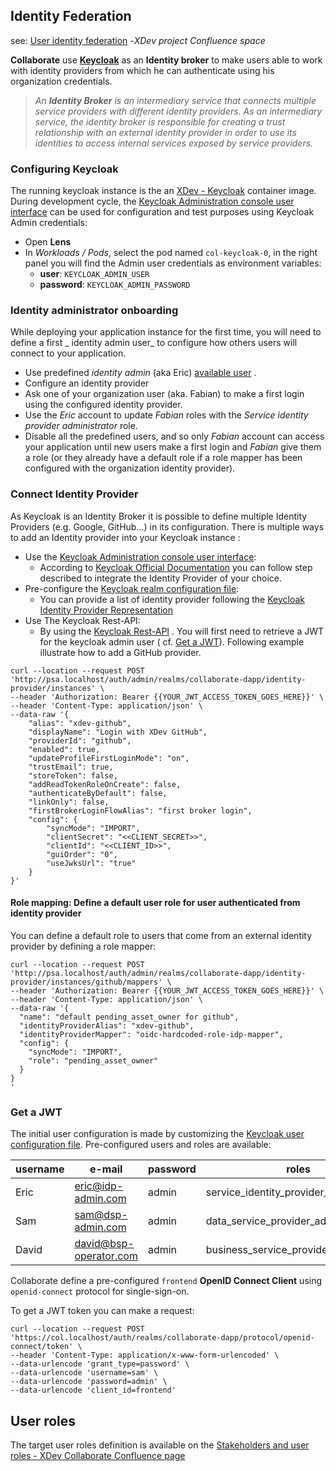 ## Identity Federation

see: [User identity federation](https://xdevtechnologies.atlassian.net/wiki/spaces/DA/pages/524943776/Partners+APP+-+User+admin+and+opeators+Identity+Federation#Technical-design)
-_XDev project Confluence space_

**Collaborate** use **[Keycloak](https://www.keycloak.org/)** as an **Identity broker** to make
users able to work with identity providers from which he can authenticate using his organization
credentials.

> _An **Identity Broker** is an intermediary service that connects multiple service providers with different identity providers. As an intermediary service, the identity broker is responsible for creating a trust relationship with an external identity provider in order to use its identities to access internal services exposed by service providers._

### Configuring Keycloak

The running keycloak instance is the
an [XDev - Keycloak](https://gitlab.com/the-blockchain-xdev/xdev-product/enterprise-business-network/keycloak)
container image. During development cycle,
the [Keycloak Administration console user interface](https://col.localhost/auth/admin/master/console/#/realms/collaborate-dapp)
can be used for configuration and test purposes using Keycloak Admin credentials:

* Open **Lens**
* In _Workloads / Pods_, select the pod named `col-keycloak-0`, in the right panel you will find the
  Admin user credentials as environment variables:
    * **user**: `KEYCLOAK_ADMIN_USER`
    * **password**: `KEYCLOAK_ADMIN_PASSWORD`

### Identity administrator onboarding

While deploying your application instance for the first time, you will need to define a first _
identity admin user_  to configure how others users will connect to your application.

* Use predefined _identity admin_ (aka
  Eric) [available user](https://gitlab.com/xdev-tech/xdev-enterprise-business-network/collaborate/-/blob/develop/doc/iam.md#identity-federation)
  .
* Configure an identity provider
* Ask one of your organization user (aka. Fabian) to make a first login using the configured
  identity provider.
* Use the _Eric_ account to update _Fabian_ roles with the _Service identity provider administrator_
  role.
* Disable all the predefined users, and so only _Fabian_ account can access your application until
  new users make a first login and _Fabian_ give them a role (or they already have a default role if
  a role mapper has been configured with the organization identity provider).

### Connect Identity Provider

As Keycloak is an Identity Broker it is possible to define multiple Identity Providers (e.g. Google,
GitHub...) in its configuration. There is multiple ways to add an Identity provider into your
Keycloak instance :

* Use
  the [Keycloak Administration console user interface](https://col.localhost/auth/admin/master/console/#/realms/collaborate-dapp):
    * According
      to [Keycloak Official Documentation](https://www.keycloak.org/docs/latest/server_admin/#_identity_broker)
      you can follow step described to integrate the Identity Provider of your choice.
* Pre-configure the [Keycloak realm configuration file](../dapp/iam/realm-config/realm.json):
    * You can provide a list of identity provider following
      the [Keycloak Identity Provider Representation](https://www.keycloak.org/docs-api/15.0/rest-api/index.html#_identityproviderrepresentation)
* Use The Keycloak Rest-API:
    * By using
      the [Keycloak Rest-API](https://www.keycloak.org/docs-api/15.0/rest-api/index.html#_identity_providers_resource)
      . You will first need to retrieve a JWT for the keycloak admin user (
      cf. [Get a JWT](#get-a-jwt)). Following example illustrate how to add a GitHub provider.

```
curl --location --request POST 'http://psa.localhost/auth/admin/realms/collaborate-dapp/identity-provider/instances' \
--header 'Authorization: Bearer {{YOUR_JWT_ACCESS_TOKEN_GOES_HERE}}' \
--header 'Content-Type: application/json' \
--data-raw '{
    "alias": "xdev-github",
    "displayName": "Login with XDev GitHub",
    "providerId": "github",
    "enabled": true,
    "updateProfileFirstLoginMode": "on",
    "trustEmail": true,
    "storeToken": false,
    "addReadTokenRoleOnCreate": false,
    "authenticateByDefault": false,
    "linkOnly": false,
    "firstBrokerLoginFlowAlias": "first broker login",
    "config": {
        "syncMode": "IMPORT",
        "clientSecret": "<<CLIENT_SECRET>>",
        "clientId": "<<CLIENT_ID>>",
        "guiOrder": "0",
        "useJwksUrl": "true"
    }
}'
```

#### Role mapping: Define a default user role for user authenticated from identity provider

You can define a default role to users that come from an external identity provider by defining a
role mapper:

```
curl --location --request POST 'http://psa.localhost/auth/admin/realms/collaborate-dapp/identity-provider/instances/github/mappers' \
--header 'Authorization: Bearer {{YOUR_JWT_ACCESS_TOKEN_GOES_HERE}}' \
--header 'Content-Type: application/json' \
--data-raw '{
  "name": "default pending_asset_owner for github",
  "identityProviderAlias": "xdev-github",
  "identityProviderMapper": "oidc-hardcoded-role-idp-mapper",
  "config": {
    "syncMode": "IMPORT",
    "role": "pending_asset_owner"
  }
}
'
```

### Get a JWT

The initial user configuration is made by customizing
the [Keycloak user configuration file](../dapp/iam/realm-config/users-0.json). Pre-configured users
and roles are available:

| username | e-mail | password |  roles |
| -------- | ------- | ------- | -------- |
| Eric | eric@idp-admin.com | admin | service_identity_provider_administrator |
| Sam  | sam@dsp-admin.com | admin | data_service_provider_administrator |
| David | david@bsp-operator.com | admin | business_service_provider_operator |

Collaborate define a pre-configured `frontend` **OpenID Connect Client** using `openid-connect`
protocol for single-sign-on.

To get a JWT token you can make a request:

```
curl --location --request POST 'https://col.localhost/auth/realms/collaborate-dapp/protocol/openid-connect/token' \
--header 'Content-Type: application/x-www-form-urlencoded' \
--data-urlencode 'grant_type=password' \
--data-urlencode 'username=sam' \
--data-urlencode 'password=admin' \
--data-urlencode 'client_id=frontend'
```

## User roles

The target user roles definition is available on
the [Stakeholders and user roles - XDev Collaborate Confluence page](https://xdevtechnologies.atlassian.net/wiki/spaces/DA/pages/167870813/Stakeholders+and+user+roles)
